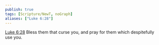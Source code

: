 ```yaml
---
publish: true
tags: [Scripture/NewT, noGraph]
aliases: ["Luke 6:28"]
---
```

[Luke 6:28](https://churchofjesuschrist.org/study/scriptures/nt/luke/6?lang=eng&id=p28#p28) Bless them that curse you, and pray for them which despitefully use you.
